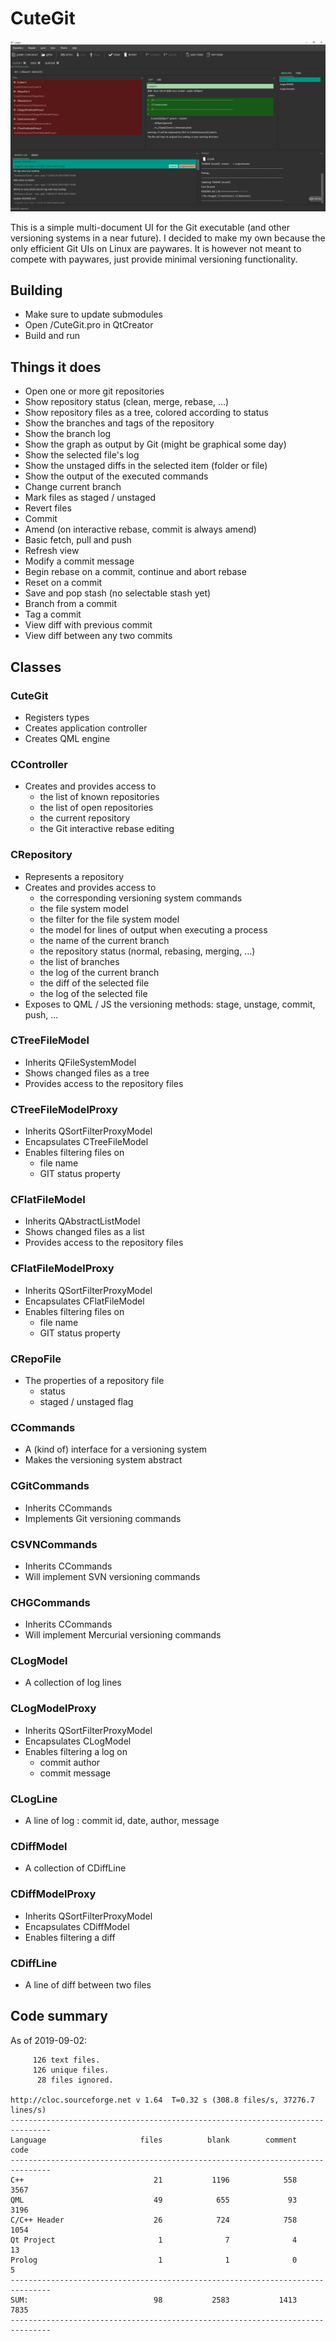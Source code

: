 # CuteGit

![alt text](https://github.com/Jango73/CuteGit/blob/master/Media/Screenshot01.jpg)

This is a simple multi-document UI for the Git executable (and other versioning systems in a near future).
I decided to make my own because the only efficient Git UIs on Linux are paywares.
It is however not meant to compete with paywares, just provide minimal versioning functionality.

## Building

- Make sure to update submodules
- Open /CuteGit.pro in QtCreator
- Build and run

## Things it does

* Open one or more git repositories
* Show repository status (clean, merge, rebase, ...)
* Show repository files as a tree, colored according to status
* Show the branches and tags of the repository
* Show the branch log
* Show the graph as output by Git (might be graphical some day)
* Show the selected file's log
* Show the unstaged diffs in the selected item (folder or file)
* Show the output of the executed commands
* Change current branch
* Mark files as staged / unstaged
* Revert files
* Commit
* Amend (on interactive rebase, commit is always amend)
* Basic fetch, pull and push
* Refresh view
* Modify a commit message
* Begin rebase on a commit, continue and abort rebase
* Reset on a commit
* Save and pop stash (no selectable stash yet)
* Branch from a commit
* Tag a commit
* View diff with previous commit
* View diff between any two commits

## Classes

### CuteGit

* Registers types
* Creates application controller
* Creates QML engine

### CController

* Creates and provides access to
  * the list of known repositories
  * the list of open repositories
  * the current repository
  * the Git interactive rebase editing

### CRepository

* Represents a repository
* Creates and provides access to
  * the corresponding versioning system commands
  * the file system model
  * the filter for the file system model
  * the model for lines of output when executing a process
  * the name of the current branch
  * the repository status (normal, rebasing, merging, ...)
  * the list of branches
  * the log of the current branch
  * the diff of the selected file
  * the log of the selected file
* Exposes to QML / JS the versioning methods: stage, unstage, commit, push, ...

### CTreeFileModel

* Inherits QFileSystemModel
* Shows changed files as a tree
* Provides access to the repository files

### CTreeFileModelProxy

* Inherits QSortFilterProxyModel
* Encapsulates CTreeFileModel
* Enables filtering files on
  * file name
  * GIT status property

### CFlatFileModel

* Inherits QAbstractListModel
* Shows changed files as a list
* Provides access to the repository files

### CFlatFileModelProxy

* Inherits QSortFilterProxyModel
* Encapsulates CFlatFileModel
* Enables filtering files on
  * file name
  * GIT status property

### CRepoFile

* The properties of a repository file
  * status
  * staged / unstaged flag

### CCommands

* A (kind of) interface for a versioning system
* Makes the versioning system abstract

### CGitCommands

* Inherits CCommands
* Implements Git versioning commands

### CSVNCommands

* Inherits CCommands
* Will implement SVN versioning commands

### CHGCommands

* Inherits CCommands
* Will implement Mercurial versioning commands

### CLogModel

* A collection of log lines

### CLogModelProxy

* Inherits QSortFilterProxyModel
* Encapsulates CLogModel
* Enables filtering a log on
  * commit author
  * commit message

### CLogLine

* A line of log : commit id, date, author, message

### CDiffModel

* A collection of CDiffLine

### CDiffModelProxy

* Inherits QSortFilterProxyModel
* Encapsulates CDiffModel
* Enables filtering a diff

### CDiffLine

* A line of diff between two files

## Code summary

As of 2019-09-02:

```
     126 text files.
     126 unique files.                                          
      28 files ignored.

http://cloc.sourceforge.net v 1.64  T=0.32 s (308.8 files/s, 37276.7 lines/s)
-------------------------------------------------------------------------------
Language                     files          blank        comment           code
-------------------------------------------------------------------------------
C++                             21           1196            558           3567
QML                             49            655             93           3196
C/C++ Header                    26            724            758           1054
Qt Project                       1              7              4             13
Prolog                           1              1              0              5
-------------------------------------------------------------------------------
SUM:                            98           2583           1413           7835
-------------------------------------------------------------------------------
```

